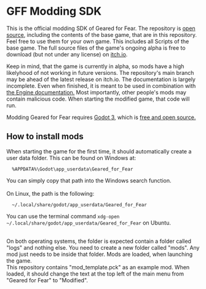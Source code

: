 # GFF Modding SDK
This is the official modding SDK of Geared for Fear. The repository is [open source](/LICENSE), including the contents of the base game, that are in this repository. Feel free to use them for your own game. This includes all Scripts of the base game. The full source files of the game's ongoing alpha is free to download (but not under any license) on [itch.io](//gearedforfear.itch.io/geared-for-fear-alpha).<br>

Keep in mind, that the game is currently in alpha, so mods have a high likelyhood of not working in future versions. The repository's main branch may be ahead of the latest release on itch.io. The documentation is largely incomplete. Even when finished, it is meant to be used in combination with [the Engine documentation.](//docs.godotengine.org/en/stable/) Most importantly, other people's mods may contain malicious code. When starting the modified game, that code will run.<br>

Modding Geared for Fear requires [Godot 3](//godotengine.org/download), which is [free and open source.](//godotengine.org/license)

## How to install mods
When starting the game for the first time, it should automatically create a user data folder. This can be found on Windows at:
````
  %APPDATA%\Godot\app_userdata\Geared_for_Fear
````
You can simply copy that path into the Windows search function.<br><br>
On Linux, the path is the following:
````
  ~/.local/share/godot/app_userdata/Geared_for_Fear
````
You can use the terminal command `xdg-open ~/.local/share/godot/app_userdata/Geared_for_Fear` on Ubuntu.<br><br>

On both operating systems, the folder is expected contain a folder called "logs" and nothing else. You need to create a new folder called "mods". Any mod just needs to be inside that folder. Mods are loaded, when launching the game.<br>
This repository contains "mod_template.pck" as an example mod. When loaded, it should change the text at the top left of the main menu from "Geared for Fear" to "Modified".
